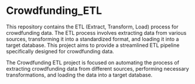 # Crowdfunding_ETL

This repository contains the ETL (Extract, Transform, Load) process for crowdfunding data. The ETL process involves extracting data from various sources, transforming it into a standardized format, and loading it into a target database. This project aims to provide a streamlined ETL pipeline specifically designed for crowdfunding data.

The Crowdfunding ETL project is focused on automating the process of extracting crowdfunding data from different sources, performing necessary transformations, and loading the data into a target database. 
